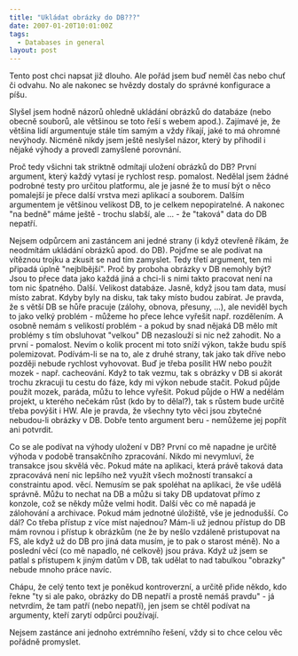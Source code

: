 ```yaml
---
title: "Ukládat obrázky do DB???"
date: 2007-01-20T10:01:00Z
tags:
  - Databases in general
layout: post
---
```

Tento post chci napsat již dlouho. Ale pořád jsem buď neměl čas nebo chuť či odvahu. No ale nakonec se hvězdy dostaly do správné konfigurace a píšu.

Slyšel jsem hodně názorů ohledně ukládání obrázků do databáze (nebo obecně souborů, ale většinou se toto řeší s webem apod.). Zajímavé je, že většina lidí argumentuje stále tím samým a vždy říkají, jaké to má ohromné nevýhody. Nicméně nikdy jsem ještě neslyšel názor, který by přihodil i nějaké výhody a provedl zamyšlené porovnání.

Proč tedy všichni tak striktně odmítají uložení obrázků do DB? První argument, který každý vytasí je rychlost resp. pomalost. Nedělal jsem žádné podrobné testy pro určitou platformu, ale je jasné že to musí být o něco pomalejší je přece další vrstva mezi aplikací a souborem. Dalším argumentem je většinou velikost DB, to je celkem nepopiratelné. A nakonec "na bedně" máme ještě - trochu slabší, ale ... - že "taková" data do DB nepatří.

Nejsem odpůrcem ani zastáncem ani jedné strany (i když otevřeně říkám, že neodmítám ukládání obrázků apod. do DB). Pojďme se ale podívat na vítěznou trojku a zkusit se nad tím zamyslet. Tedy třetí argument, ten mi připadá úplně "nejblbější". Proč by proboha obrázky v DB nemohly být? Jsou to přece data jako každá jiná a chci-li s nimi takto pracovat není na tom nic špatného. Další. Velikost databáze. Jasně, když jsou tam data, musí místo zabrat. Kdyby byly na disku, tak taky místo budou zabírat. Je pravda, že s větší DB se hůře pracuje (zálohy, obnova, přesuny, ...), ale neviděl bych to jako velký problém - můžeme ho přece lehce vyřešit např. rozdělením. A osobně nemám s velikostí problém - a pokud by snad nějaká DB mělo mít problémy s tím obsluhovat "velkou" DB nezaslouží si nic než zahodit. No a první - pomalost. Nevím o kolik procent mi toto sníží výkon, takže budu spíš polemizovat. Podívám-li se na to, ale z druhé strany, tak jako tak dříve nebo později nebude rychlost vyhovovat. Buď je třeba posílit HW nebo použít mozek - např. cacheování. Když to tak vezmu, tak s obrázky v DB si akorát trochu zkracuji tu cestu do fáze, kdy mi výkon nebude stačit. Pokud půjde použít mozek, paráda, můžu to lehce vyřešit. Pokud půjde o HW a nedělám projekt, u kterého nečekám růst (kdo by to dělal?), tak s růstem bude určitě třeba povýšit i HW. Ale je pravda, že všechny tyto věci jsou zbytečné nebudou-li obrázky v DB. Dobře tento argument beru - nemůžeme jej popřít ani potvrdit.

Co se ale podívat na výhody uložení v DB? První co mě napadne je určitě výhoda v podobě transakčního zpracování. Nikdo mi nevymluví, že transakce jsou skvělá věc. Pokud máte na aplikaci, která právě taková data zpracovává není nic lepšího než využít všech možností transakcí a constraintu apod. věcí. Nemusím se pak spoléhat na aplikaci, že vše udělá správně. Můžu to nechat na DB a můžu si taky DB updatovat přímo z konzole, což se někdy může velmi hodit. Další věc co mě napadá je zálohování a archivace. Pokud mám jednotné úložiště, vše je jednodušší. Co dál? Co třeba přístup z více míst najednou? Mám-li už jednou přístup do DB mám rovnou i přístup k obrázkům (ne že by nešlo vzdáleně pristupovat na FS, ale když už do DB pro jiná data musím, je to pak o starost méně). No a poslední věcí (co mě napadlo, né celkově) jsou práva. Když už jsem se patlal s přístupem k jiným datům v DB, tak udělat to nad tabulkou "obrazky" nebude mnoho práce navíc.

Chápu, že celý tento text je poněkud kontroverzní, a určitě přide někdo, kdo řekne "ty si ale pako, obrázky do DB nepatří a prostě nemáš pravdu" - já netvrdím, že tam patří (nebo nepatří), jen jsem se chtěl podívat na argumenty, kteří zarytí odpůrci používají.

Nejsem zastánce ani jednoho extrémního řešení, vždy si to chce celou věc pořádně promyslet.
